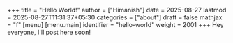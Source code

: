 +++
title = "Hello World!"
author = ["Himanish"]
date = 2025-08-27
lastmod = 2025-08-27T11:31:37+05:30
categories = ["about"]
draft = false
mathjax = "f"
[menu]
  [menu.main]
    identifier = "hello-world"
    weight = 2001
+++
Hey everyone, I'll post here soon!
